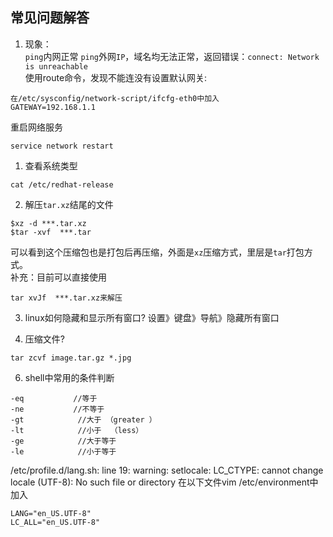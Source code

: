 ## 常见问题解答

1. 现象：  
`ping`内网正常
`ping`外网`IP`，域名均无法正常，返回错误：`connect: Network is unreachable`  
使用route命令，发现不能连没有设置默认网关:
```
在/etc/sysconfig/network-script/ifcfg-eth0中加入
GATEWAY=192.168.1.1
```
重启网络服务
```
service network restart
```
1. 查看系统类型
```
cat /etc/redhat-release
```

2. 解压`tar.xz`结尾的文件
```
$xz -d ***.tar.xz
$tar -xvf  ***.tar
```
可以看到这个压缩包也是打包后再压缩，外面是`xz`压缩方式，里层是`tar`打包方式。  
补充：目前可以直接使用
```
tar xvJf  ***.tar.xz来解压
```
3. linux如何隐藏和显示所有窗口?
设置》键盘》导航》隐藏所有窗口

4. 压缩文件?
```
tar zcvf image.tar.gz *.jpg
```
6. shell中常用的条件判断
```
-eq           //等于
-ne           //不等于
-gt            //大于 （greater ）
-lt            //小于  （less）
-ge            //大于等于
-le            //小于等于
```

/etc/profile.d/lang.sh: line 19: warning: setlocale: LC_CTYPE: cannot change locale (UTF-8): No such file or directory
在以下文件vim /etc/environment中加入
```
LANG="en_US.UTF-8"
LC_ALL="en_US.UTF-8"

```